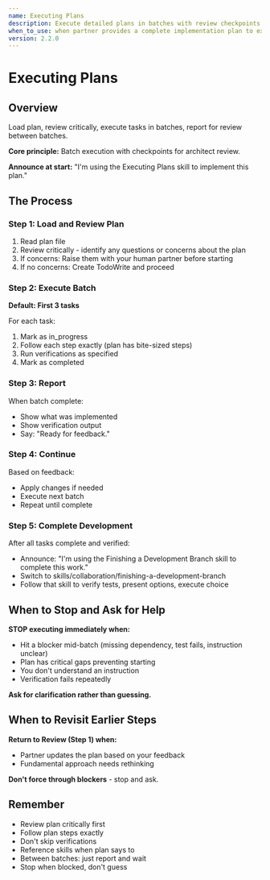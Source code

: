 ```yaml
---
name: Executing Plans
description: Execute detailed plans in batches with review checkpoints
when_to_use: when partner provides a complete implementation plan to execute in controlled batches with review checkpoints
version: 2.2.0
---
```


# Executing Plans

## Overview

Load plan, review critically, execute tasks in batches, report for review between batches.

**Core principle:** Batch execution with checkpoints for architect review.

**Announce at start:** "I'm using the Executing Plans skill to implement this plan."

## The Process

### Step 1: Load and Review Plan

1. Read plan file
2. Review critically - identify any questions or concerns about the plan
3. If concerns: Raise them with your human partner before starting
4. If no concerns: Create TodoWrite and proceed

### Step 2: Execute Batch

**Default: First 3 tasks**

For each task:

1. Mark as in_progress
2. Follow each step exactly (plan has bite-sized steps)
3. Run verifications as specified
4. Mark as completed

### Step 3: Report

When batch complete:

- Show what was implemented
- Show verification output
- Say: "Ready for feedback."

### Step 4: Continue

Based on feedback:

- Apply changes if needed
- Execute next batch
- Repeat until complete

### Step 5: Complete Development

After all tasks complete and verified:

- Announce: "I'm using the Finishing a Development Branch skill to complete this work."
- Switch to skills/collaboration/finishing-a-development-branch
- Follow that skill to verify tests, present options, execute choice

## When to Stop and Ask for Help

**STOP executing immediately when:**

- Hit a blocker mid-batch (missing dependency, test fails, instruction unclear)
- Plan has critical gaps preventing starting
- You don't understand an instruction
- Verification fails repeatedly

**Ask for clarification rather than guessing.**

## When to Revisit Earlier Steps

**Return to Review (Step 1) when:**

- Partner updates the plan based on your feedback
- Fundamental approach needs rethinking

**Don't force through blockers** - stop and ask.

## Remember

- Review plan critically first
- Follow plan steps exactly
- Don't skip verifications
- Reference skills when plan says to
- Between batches: just report and wait
- Stop when blocked, don't guess
